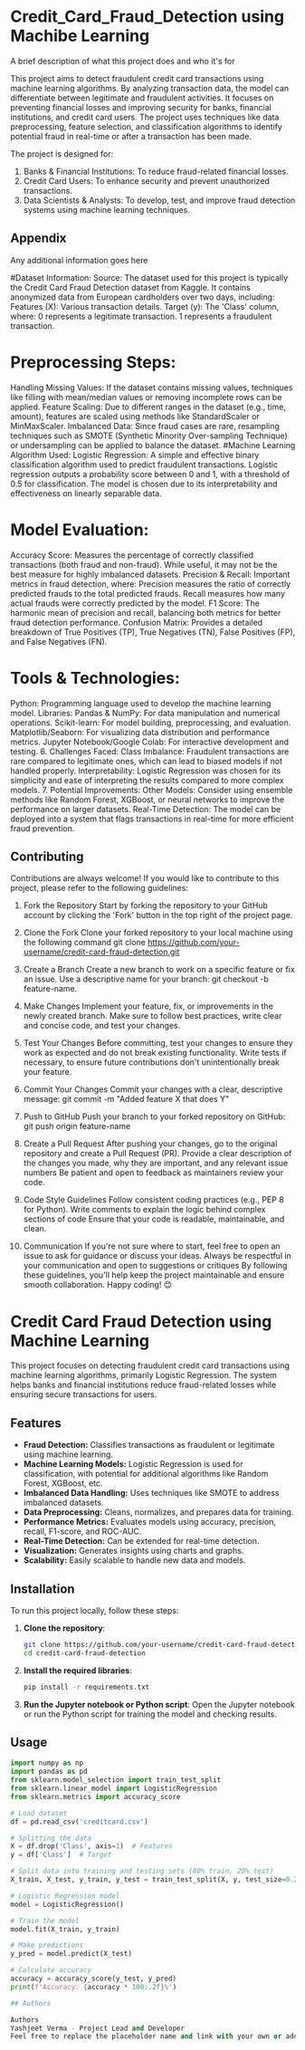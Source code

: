 
# Credit_Card_Fraud_Detection using Machibe Learning 

A brief description of what this project does and who it's for

This project aims to detect fraudulent credit card transactions using machine learning algorithms. By analyzing transaction data, the model can differentiate between legitimate and fraudulent activities. It focuses on preventing financial losses and improving security for banks, financial institutions, and credit card users. The project uses techniques like data preprocessing, feature selection, and classification algorithms to identify potential fraud in real-time or after a transaction has been made.

The project is designed for:

1. Banks & Financial Institutions: To reduce fraud-related financial losses.
2. Credit Card Users: To enhance security and prevent unauthorized transactions.
3. Data Scientists & Analysts: To develop, test, and improve fraud detection systems using machine learning techniques.

   
## Appendix

Any additional information goes here


#Dataset Information:
Source: The dataset used for this project is typically the Credit Card Fraud Detection dataset from Kaggle. It contains anonymized data from European cardholders over two days, including:
Features (X): Various transaction details.
Target (y): The 'Class' column, where:
0 represents a legitimate transaction.
1 represents a fraudulent transaction.
# Preprocessing Steps:
Handling Missing Values: If the dataset contains missing values, techniques like filling with mean/median values or removing incomplete rows can be applied.
Feature Scaling: Due to different ranges in the dataset (e.g., time, amount), features are scaled using methods like StandardScaler or MinMaxScaler.
Imbalanced Data: Since fraud cases are rare, resampling techniques such as SMOTE (Synthetic Minority Over-sampling Technique) or undersampling can be applied to balance the dataset.
#Machine Learning Algorithm Used:
Logistic Regression:
A simple and effective binary classification algorithm used to predict fraudulent transactions.
Logistic regression outputs a probability score between 0 and 1, with a threshold of 0.5 for classification.
The model is chosen due to its interpretability and effectiveness on linearly separable data.
# Model Evaluation:
Accuracy Score: Measures the percentage of correctly classified transactions (both fraud and non-fraud). While useful, it may not be the best measure for highly imbalanced datasets.
Precision & Recall: Important metrics in fraud detection, where:
Precision measures the ratio of correctly predicted frauds to the total predicted frauds.
Recall measures how many actual frauds were correctly predicted by the model.
F1 Score: The harmonic mean of precision and recall, balancing both metrics for better fraud detection performance.
Confusion Matrix: Provides a detailed breakdown of True Positives (TP), True Negatives (TN), False Positives (FP), and False Negatives (FN).
# Tools & Technologies:
Python: Programming language used to develop the machine learning model.
Libraries:
Pandas & NumPy: For data manipulation and numerical operations.
Scikit-learn: For model building, preprocessing, and evaluation.
Matplotlib/Seaborn: For visualizing data distribution and performance metrics.
Jupyter Notebook/Google Colab: For interactive development and testing.
6. Challenges Faced:
Class Imbalance: Fraudulent transactions are rare compared to legitimate ones, which can lead to biased models if not handled properly.
Interpretability: Logistic Regression was chosen for its simplicity and ease of interpreting the results compared to more complex models.
7. Potential Improvements:
Other Models: Consider using ensemble methods like Random Forest, XGBoost, or neural networks to improve the performance on larger datasets.
Real-Time Detection: The model can be deployed into a system that flags transactions in real-time for more efficient fraud prevention.


## Contributing

Contributions are always welcome! If you would like to contribute to this project, please refer to the following guidelines:

1. Fork the Repository
Start by forking the repository to your GitHub account by clicking the 'Fork' button in the top right of the project page.

2. Clone the Fork
Clone your forked repository to your local machine using the following command
git clone https://github.com/your-username/credit-card-fraud-detection.git

3. Create a Branch
Create a new branch to work on a specific feature or fix an issue. Use a descriptive name for your branch:
git checkout -b feature-name.

4. Make Changes
Implement your feature, fix, or improvements in the newly created branch. Make sure to follow best practices, write clear and concise code, and test your changes.

5. Test Your Changes
Before committing, test your changes to ensure they work as expected and do not break existing functionality.
Write tests if necessary, to ensure future contributions don't unintentionally break your feature.

6. Commit Your Changes
Commit your changes with a clear, descriptive message:
git commit -m "Added feature X that does Y"

7. Push to GitHub
Push your branch to your forked repository on GitHub:
git push origin feature-name

8. Create a Pull Request
After pushing your changes, go to the original repository and create a Pull Request (PR). Provide a clear description of the changes you made, why they are important, and any relevant issue numbers Be patient and open to feedback as maintainers review your code.

9. Code Style Guidelines
Follow consistent coding practices (e.g., PEP 8 for Python).
Write comments to explain the logic behind complex sections of code Ensure that your code is readable, maintainable, and clean.

10. Communication
If you're not sure where to start, feel free to open an issue to ask for guidance or discuss your ideas.
Always be respectful in your communication and open to suggestions or critiques By following these guidelines, you'll help keep the project maintainable and ensure smooth collaboration. Happy coding! 😊

# Credit Card Fraud Detection using Machine Learning

This project focuses on detecting fraudulent credit card transactions using machine learning algorithms, primarily Logistic Regression. The system helps banks and financial institutions reduce fraud-related losses while ensuring secure transactions for users.

## Features

- **Fraud Detection:** Classifies transactions as fraudulent or legitimate using machine learning.
- **Machine Learning Models:** Logistic Regression is used for classification, with potential for additional algorithms like Random Forest, XGBoost, etc.
- **Imbalanced Data Handling:** Uses techniques like SMOTE to address imbalanced datasets.
- **Data Preprocessing:** Cleans, normalizes, and prepares data for training.
- **Performance Metrics:** Evaluates models using accuracy, precision, recall, F1-score, and ROC-AUC.
- **Real-Time Detection:** Can be extended for real-time detection.
- **Visualization:** Generates insights using charts and graphs.
- **Scalability:** Easily scalable to handle new data and models.

## Installation

To run this project locally, follow these steps:

1. **Clone the repository**:
    ```bash
    git clone https://github.com/your-username/credit-card-fraud-detection.git
    cd credit-card-fraud-detection
    ```

2. **Install the required libraries**:
    ```bash
    pip install -r requirements.txt
    ```

3. **Run the Jupyter notebook or Python script**:
    Open the Jupyter notebook or run the Python script for training the model and checking results.

## Usage

```python
import numpy as np
import pandas as pd
from sklearn.model_selection import train_test_split
from sklearn.linear_model import LogisticRegression
from sklearn.metrics import accuracy_score

# Load dataset
df = pd.read_csv('creditcard.csv')

# Splitting the data
X = df.drop('Class', axis=1)  # Features
y = df['Class']  # Target

# Split data into training and testing sets (80% train, 20% test)
X_train, X_test, y_train, y_test = train_test_split(X, y, test_size=0.2, random_state=42)

# Logistic Regression model
model = LogisticRegression()

# Train the model
model.fit(X_train, y_train)

# Make predictions
y_pred = model.predict(X_test)

# Calculate accuracy
accuracy = accuracy_score(y_test, y_pred)
print(f'Accuracy: {accuracy * 100:.2f}%')

## Authors

Authors
Yashjeet Verma - Project Lead and Developer
Feel free to replace the placeholder name and link with your own or add any additional contributors as needed!

